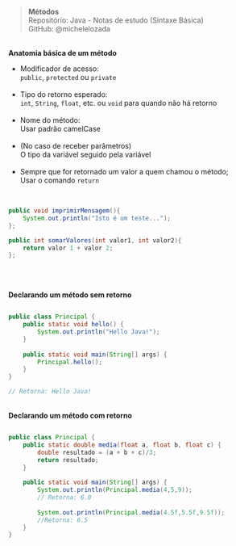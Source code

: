> **Métodos**  
> Repositório: Java - Notas de estudo (Sintaxe Básica)  
> GitHub: @michelelozada
&nbsp;
     
&nbsp;     
**Anatomia básica de um método**
&nbsp;     
 - Modificador de acesso:    
      `public`, `protected` ou `private`
&nbsp;     
&nbsp;     
 - Tipo do retorno esperado:     
      `int`, `String`, `float`, etc. ou `void` para quando não há retorno
 &nbsp;     
 &nbsp;     
 - Nome do método:     
      Usar padrão camelCase  
 &nbsp;
 &nbsp;      
 - (No caso de receber parâmetros)     
      O tipo da variável seguido pela variável
 &nbsp;     
 &nbsp;     
 - Sempre que for retornado um valor a quem chamou o método;    
     Usar o comando `return`
&nbsp;
     
&nbsp;     

```java
public void imprimirMensagem(){
	System.out.println("Isto é um teste...");
};

public int somarValores(int valor1, int valor2){
	return valor 1 + valor 2;
};
```
&nbsp;
     
&nbsp;  
**Declarando um método sem retorno**
```java

public class Principal {
	public static void hello() {
		System.out.println("Hello Java!"); 
	}
	
	public static void main(String[] args) {
		Principal.hello();
	}
}

// Retorna: Hello Java!
```
&nbsp;
&nbsp;    
**Declarando um método com retorno**
```java

public class Principal {
	public static double media(float a, float b, float c) {
		double resultado = (a + b + c)/3;
		return resultado;
	}
	
	public static void main(String[] args) {
		System.out.println(Principal.media(4,5,9)); 
		// Retorna: 6.0
		
		System.out.println(Principal.media(4.5f,5.5f,9.5f));
		//Retorna: 6.5		
	}				
}
```